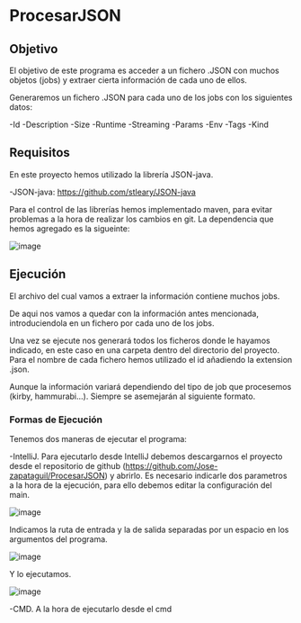 # ProcesarJSON

## Objetivo

El objetivo de este programa es acceder a un fichero .JSON con muchos objetos (jobs) y extraer cierta información de cada uno de ellos.

Generaremos un fichero .JSON para cada uno de los jobs con los siguientes datos:

  -Id
  -Description
  -Size
  -Runtime
  -Streaming
  -Params
  -Env
  -Tags
  -Kind
  
  ## Requisitos
  
  En este proyecto hemos utilizado la librería JSON-java.
  
  -JSON-java: https://github.com/stleary/JSON-java
  
  Para el control de las librerías hemos implementado maven, para evitar problemas a la hora de realizar los cambios en git. La dependencia que hemos agregado es la sigueinte:
  
  ![image](https://user-images.githubusercontent.com/81249604/116520098-8e5d2680-a8d2-11eb-874b-d9bf1a46f62c.png)
  
  ## Ejecución
  
  El archivo del cual vamos a extraer la información contiene muchos jobs.
  
 
  De aqui nos vamos a quedar con la información antes mencionada, introduciendola en un fichero por cada uno de los jobs.
  
  Una vez se ejecute nos generará todos los ficheros donde le hayamos indicado, en este caso en una carpeta dentro del directorio del proyecto. Para el nombre de cada fichero    hemos utilizado el id añadiendo la extension .json.

  
  
  Aunque la información variará dependiendo del tipo de job que procesemos (kirby, hammurabi...). Siempre se asemejarán al siguiente formato.
  
  ### Formas de Ejecución
  
 Tenemos dos maneras de ejecutar el programa:
 
  -IntelliJ. Para ejecutarlo desde IntelliJ debemos descargarnos el proyecto desde el repositorio de github (https://github.com/Jose-zapataguil/ProcesarJSON) y abrirlo. Es necesario indicarle dos parametros a la hora de la ejecución, para ello debemos editar la configuración del main.
  
  ![image](https://user-images.githubusercontent.com/81249604/116528719-738faf80-a8dc-11eb-9b7f-16e933deec14.png)
  
  Indicamos la ruta de entrada y la de salida separadas por un espacio en los argumentos del programa.
  
  ![image](https://user-images.githubusercontent.com/81249604/116529138-e39e3580-a8dc-11eb-9a23-516b001f0c15.png)
  
  Y lo ejecutamos.
  
  ![image](https://user-images.githubusercontent.com/81249604/116529219-ff094080-a8dc-11eb-940f-985310f89fc8.png)

  -CMD. A la hora de ejecutarlo desde el cmd




  

 
  


